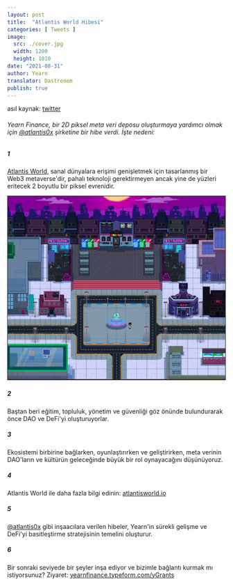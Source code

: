 ```yaml
---
layout: post
title:  "Atlantis World Hibesi"
categories: [ Tweets ]
image:
  src: ./cover.jpg
  width: 1200
  height: 1010
date: "2021-08-31"
author: Yearn
translator: Dastronom
publish: true
---
```


asıl kaynak: [twitter](https://twitter.com/iearnfinance/status/1432387438014435332)

###### Yearn Finance, bir 2D piksel meta veri deposu oluşturmaya yardımcı olmak için [@atlantis0x](https://twitter.com/atlantis0x) şirketine bir hibe verdi. İşte nedeni:

##### 1

[Atlantis World](https://twitter.com/atlantis0x), sanal dünyalara erişimi genişletmek için tasarlanmış bir Web3 metaverse'dir, pahalı teknoloji gerektirmeyen ancak yine de yüzleri eritecek 2 boyutlu bir piksel evrenidir.

![](image2.jpg?w=1200&h=1010)

##### 2

Baştan beri eğitim, topluluk, yönetim ve güvenliği göz önünde bulundurarak önce DAO ve DeFi'yi oluşturuyorlar.

##### 3

Ekosistemi birbirine bağlarken, oyunlaştırırken ve geliştirirken, meta verinin DAO'ların ve kültürün geleceğinde büyük bir rol oynayacağını düşünüyoruz.

##### 4

Atlantis World ile daha fazla bilgi edinin: [atlantisworld.io](https://atlantisworld.io)

##### 5

[@atlantis0x](https://twitter.com/atlantis0x) gibi inşaacılara verilen hibeler, Yearn'in sürekli gelişme ve DeFi'yi basitleştirme stratejisinin temelini oluşturur.

##### 6

Bir sonraki seviyede bir şeyler inşa ediyor ve bizimle bağlantı kurmak mı istiyorsunuz? Ziyaret: [yearnfinance.typeform.com/yGrants](https://yearnfinance.typeform.com/yGrants)
